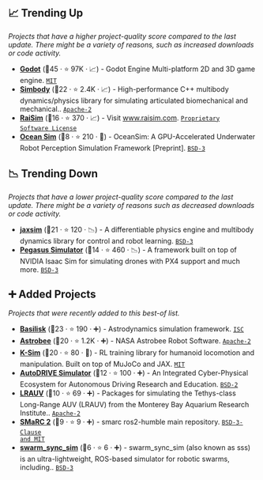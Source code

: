 ## 📈 Trending Up

_Projects that have a higher project-quality score compared to the last update. There might be a variety of reasons, such as increased downloads or code activity._

- <b><a href="https://godotengine.org/">Godot</a></b> (🥇45 ·  ⭐ 97K · 📈) - Godot Engine Multi-platform 2D and 3D game engine. <code><a href="http://bit.ly/34MBwT8">MIT</a></code>
- <b><a href="https://simtk.org/home/simbody">Simbody</a></b> (🥈22 ·  ⭐ 2.4K · 📈) - High-performance C++ multibody dynamics/physics library for simulating articulated biomechanical and mechanical.. <code><a href="http://bit.ly/3nYMfla">Apache-2</a></code>
- <b><a href="https://raisim.com/">RaiSim</a></b> (🥉16 ·  ⭐ 370 · 📈) - Visit www.raisim.com. <code><a href="https://tldrlegal.com/search?q=Proprietary%20Software%20License">Proprietary Software License</a></code>
- <b><a href="https://github.com/umfieldrobotics/OceanSim">Ocean Sim</a></b> (🥉8 ·  ⭐ 210 · 🐣) - OceanSim: A GPU-Accelerated Underwater Robot Perception Simulation Framework [Preprint]. <code><a href="http://bit.ly/3aKzpTv">BSD-3</a></code>

## 📉 Trending Down

_Projects that have a lower project-quality score compared to the last update. There might be a variety of reasons such as decreased downloads or code activity._

- <b><a href="https://jaxsim.readthedocs.io">jaxsim</a></b> (🥈21 ·  ⭐ 120 · 📉) - A differentiable physics engine and multibody dynamics library for control and robot learning. <code><a href="http://bit.ly/3aKzpTv">BSD-3</a></code>
- <b><a href="https://pegasussimulator.github.io/PegasusSimulator/">Pegasus Simulator</a></b> (🥉14 ·  ⭐ 460 · 📉) - A framework built on top of NVIDIA Isaac Sim for simulating drones with PX4 support and much more. <code><a href="http://bit.ly/3aKzpTv">BSD-3</a></code>

## ➕ Added Projects

_Projects that were recently added to this best-of list._

- <b><a href="https://github.com/AVSLab/basilisk">Basilisk</a></b> (🥇23 ·  ⭐ 190 · ➕) - Astrodynamics simulation framework. <code><a href="http://bit.ly/3hkKRql">ISC</a></code>
- <b><a href="https://github.com/nasa/astrobee">Astrobee</a></b> (🥈20 ·  ⭐ 1.2K · ➕) - NASA Astrobee Robot Software. <code><a href="http://bit.ly/3nYMfla">Apache-2</a></code>
- <b><a href="https://docs.kscale.dev/docs/ksim">K-Sim</a></b> (🥈20 ·  ⭐ 80 · 🐣) - RL training library for humanoid locomotion and manipulation. Built on top of MuJoCo and JAX. <code><a href="http://bit.ly/34MBwT8">MIT</a></code>
- <b><a href="https://github.com/Tinker-Twins/AutoDRIVE/tree/AutoDRIVE-Simulator">AutoDRIVE Simulator</a></b> (🥉12 ·  ⭐ 100 · ➕) - An Integrated Cyber-Physical Ecosystem for Autonomous Driving Research and Education. <code><a href="http://bit.ly/3rqEWVr">BSD-2</a></code>
- <b><a href="https://github.com/osrf/lrauv">LRAUV</a></b> (🥉10 ·  ⭐ 69 · ➕) - Packages for simulating the Tethys-class Long-Range AUV (LRAUV) from the Monterey Bay Aquarium Research Institute.. <code><a href="http://bit.ly/3nYMfla">Apache-2</a></code>
- <b><a href="https://github.com/smarc-project/smarc2">SMaRC 2</a></b> (🥉9 ·  ⭐ 9 · ➕) - smarc ros2-humble main repository. <code><a href="https://tldrlegal.com/search?q=BSD-3-Clause%20and%20MIT">BSD-3-Clause and MIT</a></code>
- <b><a href="https://github.com/shupx/swarm_sync_sim">swarm_sync_sim</a></b> (🥉6 ·  ⭐ 6 · ➕) - swarm_sync_sim (also known as sss) is an ultra-lightweight, ROS-based simulator for robotic swarms, including.. <code><a href="http://bit.ly/3aKzpTv">BSD-3</a></code>

